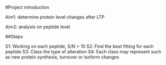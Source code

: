 #Project introductionAim1: determine protein level changes after LTPAim2: analysis on peptide level##StepsS1: Working on each peptide, S/N > 10S2: Find the best fitting for each peptideS3: Class the type of alterationS4: Each class may represent such as new protein synthesis, turnover or isoform changes 